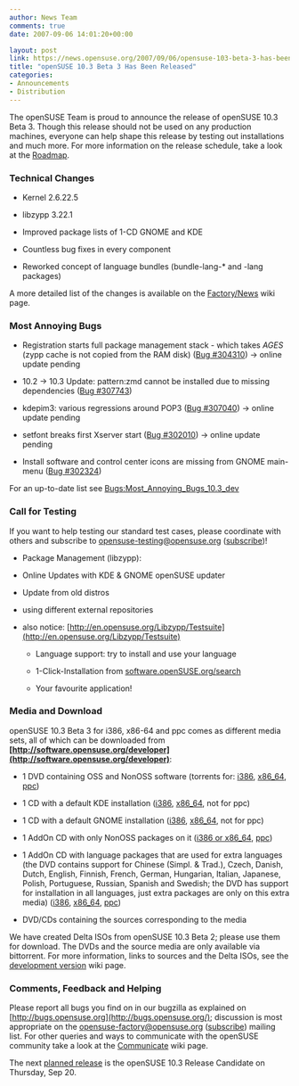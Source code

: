 ```yaml
---
author: News Team
comments: true
date: 2007-09-06 14:01:20+00:00

layout: post
link: https://news.opensuse.org/2007/09/06/opensuse-103-beta-3-has-been-released/
title: "openSUSE 10.3 Beta 3 Has Been Released"
categories:
- Announcements
- Distribution
---
```

The openSUSE Team is proud to announce the release of openSUSE 10.3 Beta 3. Though this release should not be used on any production machines, everyone can help shape this release by testing out installations and much more. For more information on the release schedule, take a look at the [Roadmap](http://en.opensuse.org/Roadmap/10.3).

<!-- more -->


### Technical Changes





	
  * Kernel 2.6.22.5

	
  * libzypp 3.22.1

	
  * Improved package lists of 1-CD GNOME and KDE

	
  * Countless bug fixes in every component

	
  * Reworked concept of language bundles (bundle-lang-* and -lang packages)


A more detailed list of the changes is available on the [Factory/News](http://opensuse.org/Factory/News) wiki page.


### Most Annoying Bugs





	
  * Registration starts full package management stack - which takes _AGES_ (zypp cache is not copied from the RAM disk) ([Bug #304310](https://bugzilla.novell.com/show_bug.cgi?id=304310)) -> online update pending

	
  * 10.2 -> 10.3 Update: pattern:zmd cannot be installed due to missing dependencies ([Bug #307743](https://bugzilla.novell.com/show_bug.cgi?id=307743))

	
  * kdepim3: various regressions around POP3 ([Bug #307040](https://bugzilla.novell.com/show_bug.cgi?id=307040)) -> online update pending

	
  * setfont breaks first Xserver start ([Bug #302010](https://bugzilla.novell.com/show_bug.cgi?id=302010)) -> online update pending

	
  * Install software and control center icons are missing from GNOME main-menu ([Bug #302324](https://bugzilla.novell.com/show_bug.cgi?id=302324))


For an up-to-date list see [Bugs:Most_Annoying_Bugs_10.3_dev](http://en.opensuse.org/Bugs:Most_Annoying_Bugs_10.3_dev)


### Call for Testing


If you want to help testing our standard test cases, please coordinate with others and subscribe to [opensuse-testing@opensuse.org](http://lists.opensuse.org/opensuse-testing/) ([subscribe](mailto:opensuse-testing+subscribe@opensuse.org))!



	
  * Package Management (libzypp):
- Online Updates with KDE & GNOME openSUSE updater
- Update from old distros
- using different external repositories
- also notice: [http://en.opensuse.org/Libzypp/Testsuite](http://en.opensuse.org/Libzypp/Testsuite)



	
  * Language support: try to install and use your language

	
  * 1-Click-Installation from [software.openSUSE.org/search](http://software.opensuse.org/search?baseproject=openSUSE%3AFactory)

	
  * Your favourite application!




### Media and Download


openSUSE 10.3 Beta 3 for i386, x86-64 and ppc comes as different media sets, all of which can be downloaded from **[http://software.opensuse.org/developer](http://software.opensuse.org/developer)**:



	
  * 1 DVD containing OSS and NonOSS software (torrents for: [i386](http://download.opensuse.org/distribution/10.3-Beta3/iso/torrent/openSUSE-10.3-Beta3-DVD-i386.torrent), [x86_64](http://download.opensuse.org/distribution/10.3-Beta3/iso/torrent/openSUSE-10.3-Beta3-DVD-x86_64.torrent), [ppc](http://download.opensuse.org/distribution/10.3-Beta3/iso/torrent/openSUSE-10.3-Beta3-DVD-ppc.torrent))

	
  * 1 CD with a default KDE installation ([i386](http://download.opensuse.org/distribution/10.3-Beta3/iso/cd/openSUSE-10.3-Beta3-KDE-i386.iso), [x86_64](http://download.opensuse.org/distribution/10.3-Beta3/iso/cd/openSUSE-10.3-Beta3-KDE-x86_64.iso), not for ppc)

	
  * 1 CD with a default GNOME installation ([i386](http://download.opensuse.org/distribution/10.3-Beta3/iso/cd/openSUSE-10.3-Beta3-GNOME-i386.iso), [x86_64](http://download.opensuse.org/distribution/10.3-Beta3/iso/cd/openSUSE-10.3-Beta3-GNOME-x86_64.iso), not for ppc)

	
  * 1 AddOn CD with only NonOSS packages on it ([i386 or x86_64](http://download.opensuse.org/distribution/10.3-Beta3/iso/cd/openSUSE-10.3-Beta3-Addon-NonOss-BiArch.iso), [ppc](http://download.opensuse.org/distribution/10.3-Beta3/iso/cd/openSUSE-10.3-Beta3-Addon-NonOss-ppc.iso))

	
  * 1 AddOn CD with language packages that are used for extra languages (the DVD contains support for Chinese (Simpl. & Trad.), Czech, Danish, Dutch, English, Finnish, French, German, Hungarian, Italian, Japanese, Polish, Portuguese, Russian, Spanish and Swedish; the DVD has support for installation in all languages, just extra packages are only on this extra media) ([i386](http://download.opensuse.org/distribution/10.3-Beta3/iso/cd/openSUSE-10.3-Beta3-Addon-Lang-i386.iso), [x86_64](http://download.opensuse.org/distribution/10.3-Beta3/iso/cd/openSUSE-10.3-Beta3-Addon-Lang-x86_64.iso), [ppc](http://download.opensuse.org/distribution/10.3-Beta3/iso/cd/openSUSE-10.3-Beta3-Addon-Lang-ppc.iso))

	
  * DVD/CDs containing the sources corresponding to the media


We have created Delta ISOs from openSUSE 10.3 Beta 2; please use them for download. The DVDs and the source media are only available via bittorrent. For more information, links to sources and the Delta ISOs, see the [development version](http://opensuse.org/Development_Version) wiki page.


### Comments, Feedback and Helping


Please report all bugs you find on in our bugzilla as explained on [http://bugs.opensuse.org](http://bugs.opensuse.org/); discussion is most appropriate on the [opensuse-factory@opensuse.org](http://lists.opensuse.org/opensuse-factory) ([subscribe](mailto:opensuse-factory+subscribe@opensuse.org)) mailing list. For other queries and ways to communicate with the openSUSE community take a look at the [Communicate](http://opensuse.org/Communicate) wiki page.

The next [planned release](http://en.opensuse.org/Roadmap/10.3) is the openSUSE 10.3 Release Candidate on Thursday, Sep 20.
